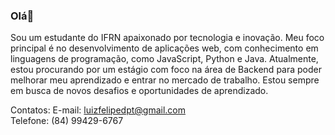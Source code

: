 ### Olá👋

Sou um estudante do IFRN apaixonado por tecnologia e inovação. Meu foco principal é no desenvolvimento de aplicações web, com conhecimento em linguagens de programação, como JavaScript, Python e Java. Atualmente, estou procurando por um estágio com foco na área de Backend para poder melhorar meu aprendizado e entrar no mercado de trabalho. Estou sempre em busca de novos desafios e oportunidades de aprendizado.


Contatos:
E-mail: luizfelipedpt@gmail.com <br/>
Telefone: (84) 99429-6767

